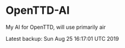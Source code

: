 # OpenTTD-AI
My AI for OpenTTD, will use primarily air

Latest backup: Sun Aug 25 16:17:01 UTC 2019

